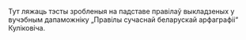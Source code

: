 Тут ляжаць тэсты зробленыя на падставе правілаў выкладзеных у вучэбным
дапаможніку „Правілы сучаснай беларускай арфаграфіі“ Куліковіча.
